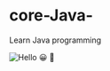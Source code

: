 # core-Java-
Learn Java programming 



![Hello](https://user-images.githubusercontent.com/96742829/175805531-f8fd56fd-bd42-4eeb-ae06-fb058a1aa38b.gif)
😀
🙁
